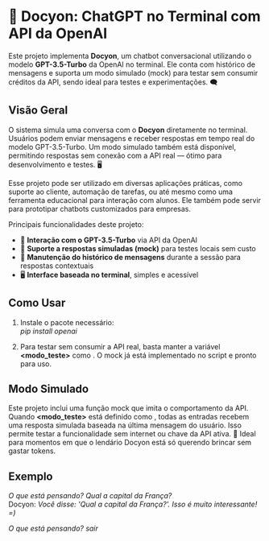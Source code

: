 # 🤖 Docyon: ChatGPT no Terminal com API da OpenAI

Este projeto implementa **Docyon**, um chatbot conversacional utilizando o modelo **GPT-3.5-Turbo** da OpenAI no terminal. Ele conta com histórico de mensagens e suporta um modo simulado (mock) para testar sem consumir créditos da API, sendo ideal para testes e experimentações. 🗨️

## Visão Geral  
O sistema simula uma conversa com o **Docyon** diretamente no terminal. Usuários podem enviar mensagens e receber respostas em tempo real do modelo GPT-3.5-Turbo. Um modo simulado também está disponível, permitindo respostas sem conexão com a API real — ótimo para desenvolvimento e testes. 🖥️

Esse projeto pode ser utilizado em diversas aplicações práticas, como suporte ao cliente, automação de tarefas, ou até mesmo como uma ferramenta educacional para interação com alunos. Ele também pode servir para prototipar chatbots customizados para empresas.

Principais funcionalidades deste projeto:
- 🧠 **Interação com o GPT-3.5-Turbo** via API da OpenAI  
- 🧪 **Suporte a respostas simuladas (mock)** para testes locais sem custo  
- 📝 **Manutenção do histórico de mensagens** durante a sessão para respostas contextuais  
- 🖥️ **Interface baseada no terminal**, simples e acessível  

## Como Usar
1. Instale o pacote necessário:<br/>
  *pip install openai*
   
2. Para testar sem consumir a API real, basta manter a variável **<modo_teste>** como **<True>**. O mock já está implementado no script e pronto para uso.

## Modo Simulado
Este projeto inclui uma função mock que imita o comportamento da API. Quando **<modo_teste>** está definido como **<True>**, todas as entradas recebem uma resposta simulada baseada na última mensagem do usuário. Isso permite testar a funcionalidade sem internet ou chave da API ativa. 🧪
Ideal para momentos em que o lendário Docyon está só querendo brincar sem gastar tokens.

## Exemplo
*O que está pensando? Qual a capital da França?*  
Docyon: *Você disse: 'Qual a capital da França?'. Isso é muito interessante! =)*

*O que está pensando? sair*
